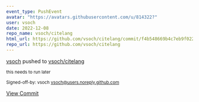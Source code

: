 ```yaml
---
event_type: PushEvent
avatar: "https://avatars.githubusercontent.com/u/814322?"
user: vsoch
date: 2022-12-08
repo_name: vsoch/citelang
html_url: https://github.com/vsoch/citelang/commit/f4b548669b4c7eb9f022d44b8679ae791c7a45e5
repo_url: https://github.com/vsoch/citelang
---
```


<a href='https://github.com/vsoch' target='_blank'>vsoch</a> pushed to <a href='https://github.com/vsoch/citelang' target='_blank'>vsoch/citelang</a>

<small>this needs to run later

Signed-off-by: vsoch <vsoch@users.noreply.github.com></small>

<a href='https://github.com/vsoch/citelang/commit/f4b548669b4c7eb9f022d44b8679ae791c7a45e5' target='_blank'>View Commit</a>